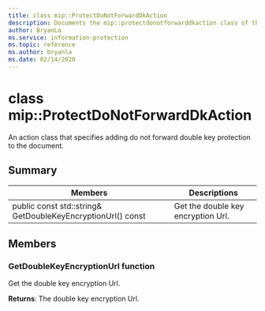 ```yaml
---
title: class mip::ProtectDoNotForwardDkAction 
description: Documents the mip::protectdonotforwarddkaction class of the Microsoft Information Protection (MIP) SDK.
author: BryanLa
ms.service: information-protection
ms.topic: reference
ms.author: bryanla
ms.date: 02/14/2020
---
```


# class mip::ProtectDoNotForwardDkAction 
An action class that specifies adding do not forward double key protection to the document.
  
## Summary
 Members                        | Descriptions                                
--------------------------------|---------------------------------------------
public const std::string& GetDoubleKeyEncryptionUrl() const  |  Get the double key encryption Url.
  
## Members
  
### GetDoubleKeyEncryptionUrl function
Get the double key encryption Url.

  
**Returns**: The double key encryption Url.